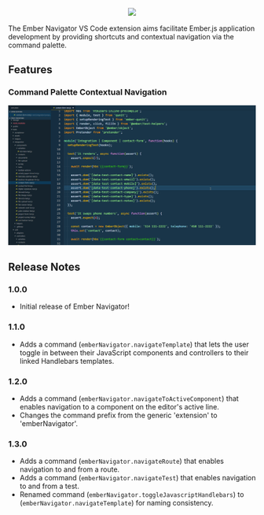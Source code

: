 <p align="center">
  <img src="https://github.com/Oreoz/vscode-ember-navigator/blob/master/images/branding.png?raw=true">
</p>

The Ember Navigator VS Code extension aims facilitate Ember.js application development by providing shortcuts and contextual navigation via the command palette.

## Features

### Command Palette Contextual Navigation
![Command Palette Contextual Navigation](images/ember-navigator-contextual-navigations.gif)

## Release Notes

### 1.0.0
- Initial release of Ember Navigator!

### 1.1.0
- Adds a command (`emberNavigator.navigateTemplate`) that lets the user toggle in between their JavaScript components and controllers to their linked Handlebars templates.

### 1.2.0
- Adds a command (`emberNavigator.navigateToActiveComponent`) that enables navigation to a component on the editor's active line.
- Changes the command prefix from the generic 'extension' to 'emberNavigator'.

### 1.3.0
- Adds a command (`emberNavigator.navigateRoute`) that enables navigation to and from a route.
- Adds a command (`emberNavigator.navigateTest`) that enables navigation to and from a test.
- Renamed command (`emberNavigator.toggleJavascriptHandlebars`) to (`emberNavigator.navigateTemplate`) for naming consistency.